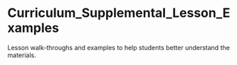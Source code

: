 # Curriculum_Supplemental_Lesson_Examples
Lesson walk-throughs and examples to help students better understand the materials.

